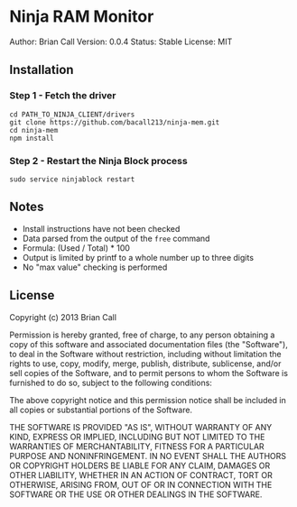Ninja RAM Monitor
=================
Author: Brian Call
Version: 0.0.4
Status: Stable
License: MIT


## Installation
### Step 1 - Fetch the driver
```
cd PATH_TO_NINJA_CLIENT/drivers
git clone https://github.com/bacall213/ninja-mem.git
cd ninja-mem
npm install
```


### Step 2 - Restart the Ninja Block process
```
sudo service ninjablock restart
```


## Notes
- Install instructions have not been checked
- Data parsed from the output of the `free` command
- Formula: (Used / Total) * 100
- Output is limited by printf to a whole number up to three digits
- No "max value" checking is performed


## License
Copyright (c) 2013 Brian Call

Permission is hereby granted, free of charge, to any person obtaining a copy
of this software and associated documentation files (the "Software"), to deal
in the Software without restriction, including without limitation the rights
to use, copy, modify, merge, publish, distribute, sublicense, and/or sell
copies of the Software, and to permit persons to whom the Software is
furnished to do so, subject to the following conditions:

The above copyright notice and this permission notice shall be included in
all copies or substantial portions of the Software.

THE SOFTWARE IS PROVIDED "AS IS", WITHOUT WARRANTY OF ANY KIND, EXPRESS OR
IMPLIED, INCLUDING BUT NOT LIMITED TO THE WARRANTIES OF MERCHANTABILITY,
FITNESS FOR A PARTICULAR PURPOSE AND NONINFRINGEMENT. IN NO EVENT SHALL THE
AUTHORS OR COPYRIGHT HOLDERS BE LIABLE FOR ANY CLAIM, DAMAGES OR OTHER
LIABILITY, WHETHER IN AN ACTION OF CONTRACT, TORT OR OTHERWISE, ARISING FROM,
OUT OF OR IN CONNECTION WITH THE SOFTWARE OR THE USE OR OTHER DEALINGS IN
THE SOFTWARE.
